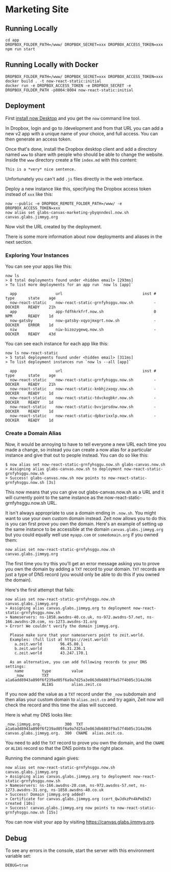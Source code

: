 # Marketing Site

## Running Locally

```
cd app
DROPBOX_FOLDER_PATH=/www/ DROPBOX_SECRET=xxx DROPBOX_ACCESS_TOKEN=xxx npm run start
```

## Running Locally with Docker

```
DROPBOX_FOLDER_PATH=/www/ DROPBOX_SECRET=xxx DROPBOX_ACCESS_TOKEN=xxx docker build . -t now-react-static:initial
docker run -e DROPBOX_ACCESS_TOKEN -e DROPBOX_SECRET -e DROPBOX_FOLDER_PATH -p8004:8004 now-react-static:initial
```

## Deployment

First [install now Desktop](https://zeit.co/download) and you get the `now` command line tool.

In Dropbox, login and go to /development and from that URL you can add a new v2 app with a unique name of your choice, and full access. You can then generate an access token.

Once that's done, install the Dropbox desktop client and add a directory named `www` to share with people who should be able to change the website. Inside the `www` directory create a file `index.md` with this content:

```
This is a *very* nice sentence.
```

Unfortunately you can't add `.js` files directly in the web interface.

Deploy a new instance like this, specifying the Dropbox access token instead of `xxx` like this:

```
now --public -e DROPBOX_REMOTE_FOLDER_PATH=/www/ -e DROPBOX_ACCESS_TOKEN=xxx
now alias set glabs-canvas-marketing-ybyqnndesl.now.sh canvas.glabs.jimmyg.org
```

Now visit the URL created by the deployment.

There is some more information about now deployments and aliases in the next section.

### Exploring Your Instances

You can see your apps like this:

```
now ls
> 8 total deployments found under <hidden email> [293ms]
> To list more deployments for an app run `now ls [app]`

  app                 url                                   inst #    type      state    age
  now-react-static    now-react-static-grnfyhsggu.now.sh         -    DOCKER    READY    21h
  app                 app-fdfhkrkfrf.now.sh                      0    NPM       READY    1d
  now-gatsby          now-gatsby-xqyojmxgrt.now.sh               -    DOCKER    ERROR    1d
  niw                 niw-bizozygewq.now.sh                      -    DOCKER    READY    43d

```

You can see each instance for each app like this:

```
now ls now-react-static
> 5 total deployments found under <hidden email> [311ms]
> To list deployment instances run `now ls --all [app]`

  app                 url                                   inst #    type      state    age
  now-react-static    now-react-static-grnfyhsggu.now.sh         -    DOCKER    READY    21h
  now-react-static    now-react-static-knbhjzxoqy.now.sh         -    DOCKER    READY    1d
  now-react-static    now-react-static-tdvckogbkr.now.sh         -    DOCKER    READY    1d
  now-react-static    now-react-static-bvvjprsdow.now.sh         -    DOCKER    READY    1d
  now-react-static    now-react-static-dpbxrixxlp.now.sh         -    DOCKER    READY    1d
```

### Create a Domain Alias

Now, it would be annoying to have to tell everyone a new URL each time you made a change, so instead you can create a now alias for a particular instance and give that out to people instead. You can do so like this:

```
$ now alias set now-react-static-grnfyhsggu.now.sh glabs-canvas.now.sh
> Assigning alias glabs-canvas.now.sh to deployment now-react-static-grnfyhsggu.now.sh
> Success! glabs-canvas.now.sh now points to now-react-static-grnfyhsggu.now.sh [3s]
```

This now means that you can give out glabs-canvas.now.sh as a URL and it will currently point to the same instance as the now-react-static-grnfyhsggu.now.sh  URL.

It isn't always appropriate to use a domain ending in `.now.sh`. You might want to use your own custom domain instead. Zeit now allows you to do this is you can first prove you own the domain. Here's an example of setting up the same instance to be accessible at the domain `canvas.glabs.jimmyg.org` but you could equally well use `myapp.com` or `somedomain.org` if you owned them:

```
now alias set now-react-static-grnfyhsggu.now.sh canvas.glabs.jimmyg.org
```

The first time you try this you'll get an error message asking you to prove you
own the domain by adding a `TXT` record to your domain. `TXT` records are just
a type of DNS record (you would only be able to do this if you owned the
domain).

Here's the first attempt that fails:

```
now alias set now-react-static-grnfyhsggu.now.sh canvas.glabs.jimmyg.org
> Assigning alias canvas.glabs.jimmyg.org to deployment now-react-static-grnfyhsggu.now.sh
> Nameservers: ns-1858.awsdns-40.co.uk, ns-972.awsdns-57.net, ns-166.awsdns-20.com, ns-1273.awsdns-31.org
> Error! We couldn't verify the domain jimmyg.org.

  Please make sure that your nameservers point to zeit.world.
  Examples: (full list at https://zeit.world)
    a.zeit.world        96.45.80.1
    b.zeit.world        46.31.236.1
    c.zeit.world        43.247.170.1

  As an alternative, you can add following records to your DNS settings:
    name        type         value
    _now        TXT          a1a6add8943a890f6f239ad05f6a9a7d25a3e863db6803f9a57f4b05c314a396
                ALIAS        alias.zeit.co
```

If you now add the value as a `TXT` record under the `_now` subdomain and then alias your custom domain to `alias.zeit.co` and try again, Zeit now will check the record and this time the alias will succeed.

Here is what my DNS looks like:

```
_now.jimmyg.org.          300  TXT    a1a6add8943a890f6f239ad05f6a9a7d25a3e863db6803f9a57f4b05c314a396
canvas.glabs.jimmyg.org.  300  CNAME  alias.zeit.co.
```

You need to add the `TXT` record to prove you own the domain, and the `CNAME` or `ALIAS` record so that the DNS points to the right place.

Running the command again gives:

```
now alias set now-react-static-grnfyhsggu.now.sh canvas.glabs.jimmyg.org
> Assigning alias canvas.glabs.jimmyg.org to deployment now-react-static-grnfyhsggu.now.sh
> Nameservers: ns-166.awsdns-20.com, ns-972.awsdns-57.net, ns-1273.awsdns-31.org, ns-1858.awsdns-40.co.uk
> Success! Domain jimmyg.org added!
> Certificate for canvas.glabs.jimmyg.org (cert_QwJdkzPn4kPeEbZ) created [10s]
> Success! canvas.glabs.jimmyg.org now points to now-react-static-grnfyhsggu.now.sh [15s]
```

You can now visit your app by visiting https://canvas.glabs.jimmyg.org.

## Debug

To see any errors in the console, start the server with this environment variable set:

```
DEBUG=true
```
